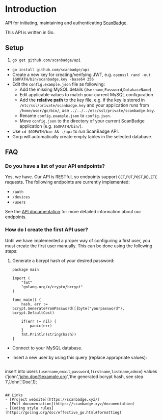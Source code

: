 # Introduction
API for initiating, maintaining and authenticating [ScanBadge](https://scanbadge.xyz/discover).

This API is written in Go.

## Setup

1. `go get github.com/scanbadge/api`
- `go install github.com/scanbadge/api`
- Create a new key for creating/verifying JWT, e.g. `openssl rand -out $GOPATH/bin/scanbadge.key -base64 256`
- Edit the `config.example.json` file as following:
  - Add the missing MySQL details (`Username`,`Password`,`DatabaseName`)
  - Edit applicable values to match your current MySQL configuration
  - Add the **relative path** to the key file, e.g. if the key is stored in `/etc/ssl/private/scanbadge.key` and your application runs from `/home/user/go/bin/`, use `../../../etc/ssl/private/scanbadge.key`.
  - Rename `config.example.json` to `config.json`.
  - Move `config.json` to the directory of your current ScanBadge application (e.g. `$GOPATH/bin/`).
- Use `cd $GOPATH/bin && ./api` to run ScanBadge API.
- Gorp will automatically create empty tables in the selected database.

## FAQ

### Do you have a list of your API endpoints?

Yes, we have. Our API is RESTful, so endpoints support `GET`,`PUT`,`POST`,`DELETE` requests. The following endpoints are currently implemented:

- `/auth`
- `/devices`
- `/users`

See the [API documentation](https://scanbadge.xyz/documentation/api#endpoints) for more detailed information about our endpoints.

### How do I create the first API user?

Until we have implemented a proper way of configuring a first user, you must create the first user manually. This can be done using the following steps:

1. Generate a bcrypt hash of your desired password:
	```
	package main

	import (
		"fmt"
		"golang.org/x/crypto/bcrypt"
	)

	func main() {
		hash, err := bcrypt.GenerateFromPassword([]byte("yourpassword"), bcrypt.DefaultCost)

		if(err != nil) {
			panic(err)
		}
		fmt.Println(string(hash))
	}
	```
- Connect to your MySQL database.
- Insert a new user by using this query (replace appropriate values):

  ```
insert into users (`username`,`email`,`password`,`firstname`,`lastname`,`admin`)
values ('john','john.doe@example.org','the generated bcrypt hash, see step 1','John','Doe',1);
```

## Links
- [Project website](https://scanbadge.xyz/)
- [Full documentation](https://scanbadge.xyz/documentation)
- [Coding style rules](https://golang.org/doc/effective_go.html#formatting)
